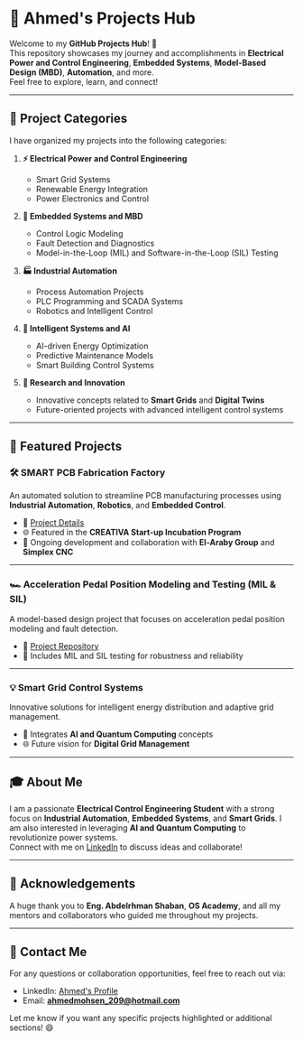 # 🌟 **Ahmed's Projects Hub**

Welcome to my **GitHub Projects Hub**! 🚀  
This repository showcases my journey and accomplishments in **Electrical Power and Control Engineering**, **Embedded Systems**, **Model-Based Design (MBD)**, **Automation**, and more.  
Feel free to explore, learn, and connect!  

---

## 📁 **Project Categories**
I have organized my projects into the following categories:  

1. **⚡ Electrical Power and Control Engineering**  
   - Smart Grid Systems  
   - Renewable Energy Integration  
   - Power Electronics and Control  

2. **🤖 Embedded Systems and MBD**  
   - Control Logic Modeling  
   - Fault Detection and Diagnostics  
   - Model-in-the-Loop (MIL) and Software-in-the-Loop (SIL) Testing  

3. **🏭 Industrial Automation**  
   - Process Automation Projects  
   - PLC Programming and SCADA Systems  
   - Robotics and Intelligent Control  

4. **🧠 Intelligent Systems and AI**  
   - AI-driven Energy Optimization  
   - Predictive Maintenance Models  
   - Smart Building Control Systems  

5. **🔬 Research and Innovation**  
   - Innovative concepts related to **Smart Grids** and **Digital Twins**  
   - Future-oriented projects with advanced intelligent control systems  

---

## 📌 **Featured Projects**

### 🛠️ **SMART PCB Fabrication Factory**  
An automated solution to streamline PCB manufacturing processes using **Industrial Automation**, **Robotics**, and **Embedded Control**.  
- 📝 [Project Details](./SMART_PCB_Fabrication_Factory)  
- 🌐 Featured in the **CREATIVA Start-up Incubation Program**  
- 🚩 Ongoing development and collaboration with **El-Araby Group** and **Simplex CNC**  

---

### 🏎️ **Acceleration Pedal Position Modeling and Testing (MIL & SIL)**  
A model-based design project that focuses on acceleration pedal position modeling and fault detection.  
- 🔗 [Project Repository](./Acceleration_Pedal_Modeling)  
- 🧪 Includes MIL and SIL testing for robustness and reliability  

---

### 💡 **Smart Grid Control Systems**  
Innovative solutions for intelligent energy distribution and adaptive grid management.  
- 🌱 Integrates **AI and Quantum Computing** concepts  
- 🌐 Future vision for **Digital Grid Management**  

---

## 🎓 **About Me**
I am a passionate **Electrical Control Engineering Student** with a strong focus on **Industrial Automation**, **Embedded Systems**, and **Smart Grids**. I am also interested in leveraging **AI and Quantum Computing** to revolutionize power systems.  
Connect with me on [LinkedIn](https://www.linkedin.com/in/ahmed-mohsen-abouelyazed) to discuss ideas and collaborate!  

---

## 🤝 **Acknowledgements**
A huge thank you to **Eng. Abdelrhman Shaban**, **OS Academy**, and all my mentors and collaborators who guided me throughout my projects.  

---

## 📧 **Contact Me**
For any questions or collaboration opportunities, feel free to reach out via:  
- LinkedIn: [Ahmed's Profile](https://www.linkedin.com/in/ahmed-mohsen-abouelyazed)  
- Email: **ahmedmohsen_209@hotmail.com**  


Let me know if you want any specific projects highlighted or additional sections! 😄
